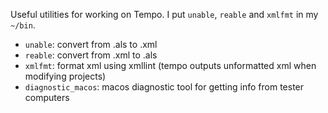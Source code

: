Useful utilities for working on Tempo. I put `unable`, `reable` and `xmlfmt` in my `~/bin`.

- `unable`: convert from .als to .xml
- `reable`: convert from .xml to .als
- `xmlfmt`: format xml using xmllint (tempo outputs unformatted xml when modifying projects)
- `diagnostic_macos`: macos diagnostic tool for getting info from tester computers
